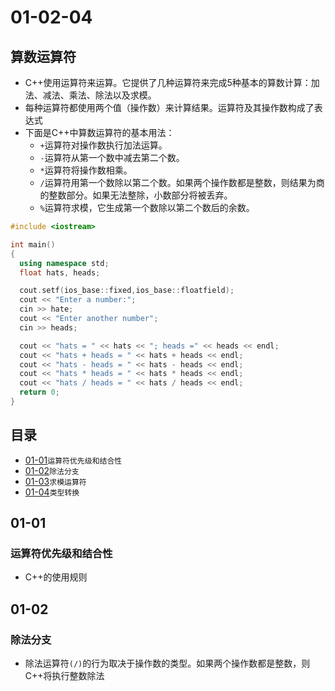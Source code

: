 # 01-02-04
## 算数运算符

* C++使用运算符来运算。它提供了几种运算符来完成5种基本的算数计算：加法、减法、乘法、除法以及求模。
* 每种运算符都使用两个值（操作数）来计算结果。运算符及其操作数构成了表达式
* 下面是C++中算数运算符的基本用法：
  - `+`运算符对操作数执行加法运算。
  - `-`运算符从第一个数中减去第二个数。
  - `*`运算符将操作数相乘。
  - `/`运算符用第一个数除以第二个数。如果两个操作数都是整数，则结果为商的整数部分。如果无法整除，小数部分将被丢弃。
  - `%`运算符求模，它生成第一个数除以第二个数后的余数。

```Cpp
#include <iostream>

int main()
{
  using namespace std;
  float hats, heads;

  cout.setf(ios_base::fixed,ios_base::floatfield);
  cout << "Enter a number:";
  cin >> hate;
  cout << "Enter another number";
  cin >> heads;

  cout << "hats = " << hats << "; heads =" << heads << endl;
  cout << "hats + heads = " << hats + heads << endl;
  cout << "hats - heads = " << hats - heads << endl;
  cout << "hats * heads = " << hats * heads << endl;
  cout << "hats / heads = " << hats / heads << endl;
  return 0;
}
```

## 目录

* [01-01](https://github.com/TYRMars/AlgorithmLearn/tree/master/CppLearn/01-02-04#01-01)`运算符优先级和结合性`
* [01-02](https://github.com/TYRMars/AlgorithmLearn/tree/master/CppLearn/01-02-04#01-02)`除法分支`
* [01-03](https://github.com/TYRMars/AlgorithmLearn/tree/master/CppLearn/01-02-04#01-03)`求模运算符`
* [01-04](https://github.com/TYRMars/AlgorithmLearn/tree/master/CppLearn/01-02-04#01-04)`类型转换`

## 01-01
### 运算符优先级和结合性

* C++的使用规则

## 01-02
### 除法分支

* 除法运算符`(/)`的行为取决于操作数的类型。如果两个操作数都是整数，则C++将执行整数除法
